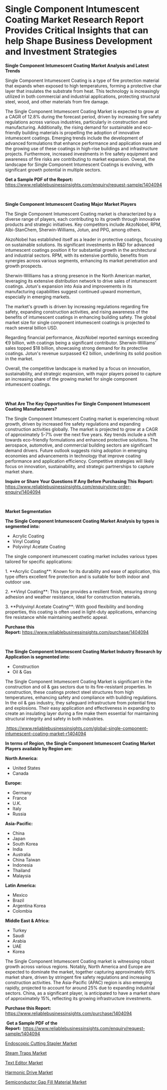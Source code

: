 <p><h1>Single Component Intumescent Coating Market Research Report Provides Critical Insights that can help Shape Business Development and Investment Strategies</h1></p><p><strong>Single Component Intumescent Coating Market Analysis and Latest Trends</strong></p>
<p><p>Single Component Intumescent Coating is a type of fire protection material that expands when exposed to high temperatures, forming a protective char layer that insulates the substrate from heat. This technology is increasingly utilized in both commercial and industrial applications, protecting structural steel, wood, and other materials from fire damage.</p><p>The Single Component Intumescent Coating Market is expected to grow at a CAGR of 12.8% during the forecast period, driven by increasing fire safety regulations across various industries, particularly in construction and manufacturing. Additionally, the rising demand for sustainable and eco-friendly building materials is propelling the adoption of innovative intumescent coatings. Emerging trends include the development of advanced formulations that enhance performance and application ease and the growing use of these coatings in high-rise buildings and infrastructure projects. Furthermore, increased investments in fire safety equipment and awareness of fire risks are contributing to market expansion. Overall, the landscape for Single Component Intumescent Coatings is evolving, with significant growth potential in multiple sectors.</p></p>
<p><strong>Get a Sample PDF of the Report:&nbsp;</strong> <a href="https://www.reliablebusinessinsights.com/enquiry/request-sample/1404094?utm_campaign=904&utm_medium=2&utm_source=Github&utm_content=ia&utm_term=23102024&utm_id=single-component-intumescent-coating">https://www.reliablebusinessinsights.com/enquiry/request-sample/1404094</a></p>
<p>&nbsp;</p>
<p><strong>Single Component Intumescent Coating Major Market Players</strong></p>
<p><p>The Single Component Intumescent Coating market is characterized by a diverse range of players, each contributing to its growth through innovative products and strategic initiatives. Key competitors include AkzoNobel, RPM, Albi-StanChem, Sherwin-Williams, Jotun, and PPG, among others. </p><p>AkzoNobel has established itself as a leader in protective coatings, focusing on sustainable solutions. Its significant investments in R&D for advanced intumescent coatings position it for substantial growth in the architectural and industrial sectors. RPM, with its extensive portfolio, benefits from synergies across various segments, enhancing its market penetration and growth prospects.</p><p>Sherwin-Williams has a strong presence in the North American market, leveraging its extensive distribution network to drive sales of intumescent coatings. Jotun's expansion into Asia and improvements in its manufacturing capabilities suggest continued upward momentum, especially in emerging markets.</p><p>The market's growth is driven by increasing regulations regarding fire safety, expanding construction activities, and rising awareness of the benefits of intumescent coatings in enhancing building safety. The global market size for single component intumescent coatings is projected to reach several billion USD.</p><p>Regarding financial performance, AkzoNobel reported earnings exceeding €9 billion, with coatings being a significant contributor. Sherwin-Williams' sales topped $18 billion, showcasing strong demand for its protective coatings. Jotun's revenue surpassed €2 billion, underlining its solid position in the market.</p><p>Overall, the competitive landscape is marked by a focus on innovation, sustainability, and strategic expansion, with major players poised to capture an increasing share of the growing market for single component intumescent coatings.</p></p>
<p>&nbsp;</p>
<p><strong>What Are The Key Opportunities For Single Component Intumescent Coating Manufacturers?</strong></p>
<p><p>The Single Component Intumescent Coating market is experiencing robust growth, driven by increased fire safety regulations and expanding construction activities globally. The market is projected to grow at a CAGR of approximately 5-7% over the next five years. Key trends include a shift towards eco-friendly formulations and enhanced protective solutions. The aerospace, automotive, and commercial building sectors are significant demand drivers. Future outlook suggests rising adoption in emerging economies and advancements in technology that improve coating performance and application efficiency. Competitive strategies will likely focus on innovation, sustainability, and strategic partnerships to capture market share.</p></p>
<p><strong>Inquire or Share Your Questions If Any Before Purchasing This Report:</strong> <a href="https://www.reliablebusinessinsights.com/enquiry/pre-order-enquiry/1404094?utm_campaign=904&utm_medium=2&utm_source=Github&utm_content=ia&utm_term=23102024&utm_id=single-component-intumescent-coating">https://www.reliablebusinessinsights.com/enquiry/pre-order-enquiry/1404094</a></p>
<p>&nbsp;</p>
<p><strong>Market Segmentation</strong></p>
<p><strong>The Single Component Intumescent Coating Market Analysis by types is segmented into:</strong></p>
<p><ul><li>Acrylic Coating</li><li>Vinyl Coating</li><li>Polyvinyl Acetate Coating</li></ul></p>
<p><p>The single component intumescent coating market includes various types tailored for specific applications: </p><p>1. **Acrylic Coating**: Known for its durability and ease of application, this type offers excellent fire protection and is suitable for both indoor and outdoor use. </p><p>2. **Vinyl Coating**: This type provides a resilient finish, ensuring strong adhesion and weather resistance, ideal for construction materials.</p><p>3. **Polyvinyl Acetate Coating**: With good flexibility and bonding properties, this coating is often used in light-duty applications, enhancing fire resistance while maintaining aesthetic appeal.</p></p>
<p><strong>Purchase this Report:&nbsp;</strong><a href="https://www.reliablebusinessinsights.com/purchase/1404094?utm_campaign=904&utm_medium=2&utm_source=Github&utm_content=ia&utm_term=23102024&utm_id=single-component-intumescent-coating">https://www.reliablebusinessinsights.com/purchase/1404094</a></p>
<p>&nbsp;</p>
<p><strong>The Single Component Intumescent Coating Market Industry Research by Application is segmented into:</strong></p>
<p><ul><li>Construction</li><li>Oil & Gas</li></ul></p>
<p><p>The Single Component Intumescent Coating Market is significant in the construction and oil & gas sectors due to its fire-resistant properties. In construction, these coatings protect steel structures from high temperatures, enhancing safety and compliance with building regulations. In the oil & gas industry, they safeguard infrastructure from potential fires and explosions. Their easy application and effectiveness in expanding to create an insulating layer during a fire make them essential for maintaining structural integrity and safety in both industries.</p></p>
<p><a href="https://www.reliablebusinessinsights.com/global-single-component-intumescent-coating-market-r1404094?utm_campaign=904&utm_medium=2&utm_source=Github&utm_content=ia&utm_term=23102024&utm_id=single-component-intumescent-coating">&nbsp;https://www.reliablebusinessinsights.com/global-single-component-intumescent-coating-market-r1404094</a></p>
<p><strong>In terms of Region, the Single Component Intumescent Coating Market Players available by Region are:</strong></p>
<p>
    <p> <strong> North America: </strong>
        <ul>
            <li>United States</li>
            <li>Canada</li>
        </ul>
        </p> 
    <p> <strong> Europe: </strong>
        <ul>
            <li>Germany</li>
            <li>France</li>
            <li>U.K.</li>
            <li>Italy</li>
            <li>Russia</li>
        </ul>
        </p> 
    <p> <strong> Asia-Pacific: </strong>
        <ul>
            <li>China</li>
            <li>Japan</li>
            <li>South Korea</li>
            <li>India</li>
            <li>Australia</li>
            <li>China Taiwan</li>
            <li>Indonesia</li>
            <li>Thailand</li>
            <li>Malaysia</li>
        </ul>
        </p> 
    <p> <strong> Latin America: </strong>
        <ul>
            <li>Mexico</li>
            <li>Brazil</li>
            <li>Argentina Korea</li>
            <li>Colombia</li>
        </ul>
        </p> 
    <p> <strong> Middle East & Africa: </strong>
        <ul>
            <li>Turkey</li>
            <li>Saudi</li>
            <li>Arabia</li>
            <li>UAE</li>
            <li>Korea</li>
        </ul>
    </p>
    </p>
<p><p>The Single Component Intumescent Coating market is witnessing robust growth across various regions. Notably, North America and Europe are expected to dominate the market, together capturing approximately 60% market share, driven by stringent fire safety regulations and increasing construction activities. The Asia-Pacific (APAC) region is also emerging rapidly, projected to account for around 25% due to expanding industrial sectors. China, as a significant player, is anticipated to have a market share of approximately 15%, reflecting its growing infrastructure investments.</p></p>
<p><strong>Purchase this Report: </strong><a href="https://www.reliablebusinessinsights.com/purchase/1404094?utm_campaign=904&utm_medium=2&utm_source=Github&utm_content=ia&utm_term=23102024&utm_id=single-component-intumescent-coating">https://www.reliablebusinessinsights.com/purchase/1404094</a></p>
<p>&nbsp;<strong>Get a Sample PDF of the Report:&nbsp;&nbsp;</strong><a href="https://www.reliablebusinessinsights.com/enquiry/request-sample/1404094?utm_campaign=904&utm_medium=2&utm_source=Github&utm_content=ia&utm_term=23102024&utm_id=single-component-intumescent-coating">https://www.reliablebusinessinsights.com/enquiry/request-sample/1404094</a></p>
<p><strong></strong></p>
<p><p><a href="https://github.com/kathlinesadup/Market-Research-Report-List-1/blob/main/endoscopic-cutting-stapler-market.md?utm_campaign=904&utm_medium=2&utm_source=Github&utm_content=ia&utm_term=23102024&utm_id=single-component-intumescent-coating">Endoscopic Cutting Stapler Market</a></p><p><a href="https://issuu.com/reportprime-2/docs/steam-traps-market-size-2030.pptx_fed52bd629ce3a?utm_campaign=904&utm_medium=2&utm_source=Github&utm_content=ia&utm_term=23102024&utm_id=single-component-intumescent-coating">Steam Traps Market</a></p><p><a href="https://www.linkedin.com/pulse/strategic-market-insights-navigating-global-text-editor-landscape-qa0pc?utm_campaign=904&utm_medium=2&utm_source=Github&utm_content=ia&utm_term=23102024&utm_id=single-component-intumescent-coating">Text Editor Market</a></p><p><a href="https://issuu.com/reportprime-2/docs/harmonic-drive-market-size-2030.ppt_58df630c7ed4c1?utm_campaign=904&utm_medium=2&utm_source=Github&utm_content=ia&utm_term=23102024&utm_id=single-component-intumescent-coating">Harmonic Drive Market</a></p><p><a href="https://github.com/cydskenna/Market-Research-Report-List-1/blob/main/semiconductor-gap-fill-material-market.md?utm_campaign=904&utm_medium=2&utm_source=Github&utm_content=ia&utm_term=23102024&utm_id=single-component-intumescent-coating">Semiconductor Gap Fill Material Market</a></p></p>